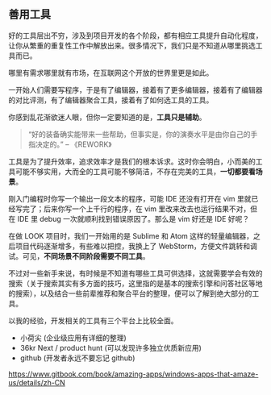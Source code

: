 ## 善用工具

好的工具层出不穷，涉及到项目开发的各个阶段，都有相应工具提升自动化程度，让你从繁重的重复性工作中解放出来。很多情况下，我们只是不知道从哪里挑选工具而已。

哪里有需求哪里就有市场，在互联网这个开放的世界里更是如此。

一开始人们需要写程序，于是有了编辑器，接着有了更多编辑器，接着有了编辑器的对比评测，有了编辑器聚合工具，接着有了如何选工具的工具。

你感到乱花渐欲迷人眼，但你一定要知道的是，**工具只是辅助**。

> “好的装备确实能带来一些帮助，但事实是，你的演奏水平是由你自己的手指决定的。” – 《REWORK》

工具是为了提升效率，追求效率才是我们的根本诉求。这时你会明白，小而美的工具可能不够实用，大而全的工具可能不够简洁，不存在完美的工具，**一切都要看场景**。

刚入门编程时你写一个输出一段文本的程序，可能 IDE 还没有打开在 vim 里就已经写完了；后来你写一个上千行的程序，在 vim 里改来改去也运行结果不对，但在 IDE 里 debug 一次就顺利找到错误原因了。那么是 vim 好还是 IDE 好呢？

在做 LOOK 项目时，我们一开始用的是 Sublime 和 Atom 这样的轻量编辑器，之后项目代码逐渐增多，有些难以把控，我换上了 WebStorm，方便文件跳转和调试。可见，**不同场景不同阶段需要不同工具**。

不过对一些新手来说，有时候是不知道有哪些工具可供选择，这就需要学会有效的搜索（关于搜索其实有多方面的技巧，这里指的是基本的搜索引擎和问答社区等地的搜索），以及结合一些前辈推荐和聚合平台的整理，便可以了解到绝大部分的工具。

以我的经验，开发相关的工具有三个平台上比较全面。

* 小荷尖  (企业级应用有详细的整理)
* 36kr Next / product hunt  (可以发现许多独立优质新应用)
* github  (开发者永远不要忘记 github)




https://www.gitbook.com/book/amazing-apps/windows-apps-that-amaze-us/details/zh-CN